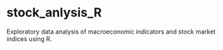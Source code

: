 # stock_anlysis_R
Exploratory data analysis of macroeconomic indicators and stock market indices using R.
